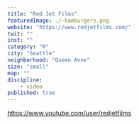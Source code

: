 ```yaml
---
title: "Red Jet Films"
featuredImage: ./-hamburgers.png
website: "https://www.redjetfilms.com/"
twit: ""
inst: ""
category: "R"
city: "Seattle"
neighborhood: "Queen Anne"
size: "small"
map: ""
discipline:
    - video
published: true
---
```


https://www.youtube.com/user/redjetfilms
